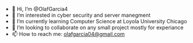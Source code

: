 - 👋 Hi, I’m @OlafGarcia4
- 👀 I’m interested in cyber security and server manegment
- 🌱 I’m currently learning Computer Science at Loyola University Chicago
- 💞️ I’m looking to collaborate on any small project mostly for experiance
- 📫 How to reach me: olafgarcia04@gmail.com

<!---
OlafGarcia4/OlafGarcia4 is a ✨ special ✨ repository because its `README.md` (this file) appears on your GitHub profile.
You can click the Preview link to take a look at your changes.
--->
